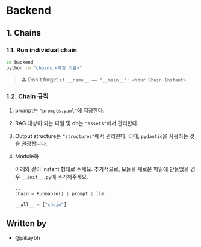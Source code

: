 # Backend

## 1. Chains

### 1.1. Run individual chain
```bash
cd backend
python -m "chains.<파일 이름>"
```
> ⚠️ Don't forget `if __name__ == "__main__": <Your Chain Instant>`.

### 1.2. Chain 규칙
1. prompt는 `"prompts.yaml"`에 저장한다.
2. RAG 대상이 되는 파일 및 db는 `"assets"`에서 관리한다.
3. Output structure는 `"structures"`에서 관리한다. 이때, `pydantic`을 사용하는 것을 권장합니다.
4. Module화

    아래와 같이 instant 형태로 주세요. 추가적으로, 모듈을 새로운 파일에 만들었을 경우 `__init__.py`에 추가해주세요.
    ```python
    ...
    chain = Runnable() | prompt | llm

    __all__ = ["chain"]
    ```

## Written by

- @pikaybh